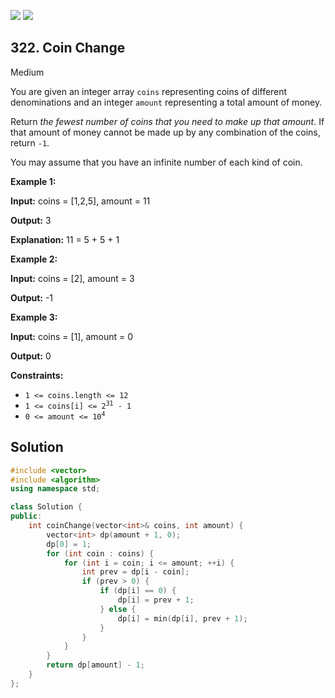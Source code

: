 [![](https://img.shields.io/github/stars/javadev/LeetCode-in-All?label=Stars&style=flat-square)](https://github.com/javadev/LeetCode-in-All)
[![](https://img.shields.io/github/forks/javadev/LeetCode-in-All?label=Fork%20me%20on%20GitHub%20&style=flat-square)](https://github.com/javadev/LeetCode-in-All/fork)

## 322\. Coin Change

Medium

You are given an integer array `coins` representing coins of different denominations and an integer `amount` representing a total amount of money.

Return _the fewest number of coins that you need to make up that amount_. If that amount of money cannot be made up by any combination of the coins, return `-1`.

You may assume that you have an infinite number of each kind of coin.

**Example 1:**

**Input:** coins = [1,2,5], amount = 11

**Output:** 3

**Explanation:** 11 = 5 + 5 + 1 

**Example 2:**

**Input:** coins = [2], amount = 3

**Output:** -1 

**Example 3:**

**Input:** coins = [1], amount = 0

**Output:** 0 

**Constraints:**

*   `1 <= coins.length <= 12`
*   <code>1 <= coins[i] <= 2<sup>31</sup> - 1</code>
*   <code>0 <= amount <= 10<sup>4</sup></code>

## Solution

```cpp
#include <vector>
#include <algorithm>
using namespace std;

class Solution {
public:
    int coinChange(vector<int>& coins, int amount) {
        vector<int> dp(amount + 1, 0);
        dp[0] = 1;
        for (int coin : coins) {
            for (int i = coin; i <= amount; ++i) {
                int prev = dp[i - coin];
                if (prev > 0) {
                    if (dp[i] == 0) {
                        dp[i] = prev + 1;
                    } else {
                        dp[i] = min(dp[i], prev + 1);
                    }
                }
            }
        }
        return dp[amount] - 1;
    }
};
```